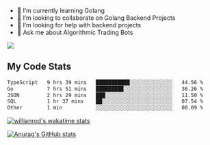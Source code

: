 
- 🌱 I’m currently learning Golang
- 👯 I’m looking to collaborate on Golang Backend Projects
- 🤔 I’m looking for help with backend projects
- 💬 Ask me about Algorithmic Trading Bots

![](https://github-profile-trophy.vercel.app/?username=kevinbarrero)

## My Code Stats

<!--START_SECTION:waka-->

```txt
TypeScript   9 hrs 39 mins   ███████████░░░░░░░░░░░░░░   44.56 %
Go           7 hrs 51 mins   █████████░░░░░░░░░░░░░░░░   36.26 %
JSON         2 hrs 29 mins   ███░░░░░░░░░░░░░░░░░░░░░░   11.50 %
SQL          1 hr 37 mins    ██░░░░░░░░░░░░░░░░░░░░░░░   07.54 %
Other        1 min           ░░░░░░░░░░░░░░░░░░░░░░░░░   00.09 %
```

<!--END_SECTION:waka-->

[![willianrod's wakatime stats](https://github-readme-stats.vercel.app/api/wakatime?username=holdandup&layout=compact&theme=react&custom_title=Wakatime%20All%20Time%20Stats&langs_count=8)](https://github.com/anuraghazra/github-readme-stats)

[![Anurag's GitHub stats](https://github-readme-stats.vercel.app/api?username=Kevinbarrero)](https://github.com/anuraghazra/github-readme-stats)




